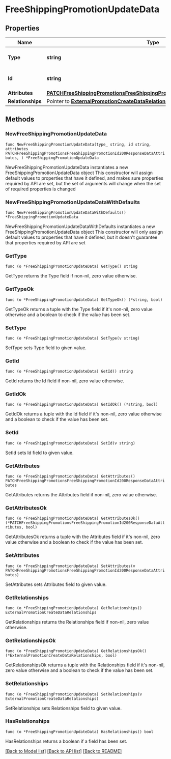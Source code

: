 # FreeShippingPromotionUpdateData

## Properties

Name | Type | Description | Notes
------------ | ------------- | ------------- | -------------
**Type** | **string** | The resource&#39;s type | 
**Id** | **string** | The resource&#39;s id | 
**Attributes** | [**PATCHFreeShippingPromotionsFreeShippingPromotionId200ResponseDataAttributes**](PATCHFreeShippingPromotionsFreeShippingPromotionId200ResponseDataAttributes.md) |  | 
**Relationships** | Pointer to [**ExternalPromotionCreateDataRelationships**](ExternalPromotionCreateDataRelationships.md) |  | [optional] 

## Methods

### NewFreeShippingPromotionUpdateData

`func NewFreeShippingPromotionUpdateData(type_ string, id string, attributes PATCHFreeShippingPromotionsFreeShippingPromotionId200ResponseDataAttributes, ) *FreeShippingPromotionUpdateData`

NewFreeShippingPromotionUpdateData instantiates a new FreeShippingPromotionUpdateData object
This constructor will assign default values to properties that have it defined,
and makes sure properties required by API are set, but the set of arguments
will change when the set of required properties is changed

### NewFreeShippingPromotionUpdateDataWithDefaults

`func NewFreeShippingPromotionUpdateDataWithDefaults() *FreeShippingPromotionUpdateData`

NewFreeShippingPromotionUpdateDataWithDefaults instantiates a new FreeShippingPromotionUpdateData object
This constructor will only assign default values to properties that have it defined,
but it doesn't guarantee that properties required by API are set

### GetType

`func (o *FreeShippingPromotionUpdateData) GetType() string`

GetType returns the Type field if non-nil, zero value otherwise.

### GetTypeOk

`func (o *FreeShippingPromotionUpdateData) GetTypeOk() (*string, bool)`

GetTypeOk returns a tuple with the Type field if it's non-nil, zero value otherwise
and a boolean to check if the value has been set.

### SetType

`func (o *FreeShippingPromotionUpdateData) SetType(v string)`

SetType sets Type field to given value.


### GetId

`func (o *FreeShippingPromotionUpdateData) GetId() string`

GetId returns the Id field if non-nil, zero value otherwise.

### GetIdOk

`func (o *FreeShippingPromotionUpdateData) GetIdOk() (*string, bool)`

GetIdOk returns a tuple with the Id field if it's non-nil, zero value otherwise
and a boolean to check if the value has been set.

### SetId

`func (o *FreeShippingPromotionUpdateData) SetId(v string)`

SetId sets Id field to given value.


### GetAttributes

`func (o *FreeShippingPromotionUpdateData) GetAttributes() PATCHFreeShippingPromotionsFreeShippingPromotionId200ResponseDataAttributes`

GetAttributes returns the Attributes field if non-nil, zero value otherwise.

### GetAttributesOk

`func (o *FreeShippingPromotionUpdateData) GetAttributesOk() (*PATCHFreeShippingPromotionsFreeShippingPromotionId200ResponseDataAttributes, bool)`

GetAttributesOk returns a tuple with the Attributes field if it's non-nil, zero value otherwise
and a boolean to check if the value has been set.

### SetAttributes

`func (o *FreeShippingPromotionUpdateData) SetAttributes(v PATCHFreeShippingPromotionsFreeShippingPromotionId200ResponseDataAttributes)`

SetAttributes sets Attributes field to given value.


### GetRelationships

`func (o *FreeShippingPromotionUpdateData) GetRelationships() ExternalPromotionCreateDataRelationships`

GetRelationships returns the Relationships field if non-nil, zero value otherwise.

### GetRelationshipsOk

`func (o *FreeShippingPromotionUpdateData) GetRelationshipsOk() (*ExternalPromotionCreateDataRelationships, bool)`

GetRelationshipsOk returns a tuple with the Relationships field if it's non-nil, zero value otherwise
and a boolean to check if the value has been set.

### SetRelationships

`func (o *FreeShippingPromotionUpdateData) SetRelationships(v ExternalPromotionCreateDataRelationships)`

SetRelationships sets Relationships field to given value.

### HasRelationships

`func (o *FreeShippingPromotionUpdateData) HasRelationships() bool`

HasRelationships returns a boolean if a field has been set.


[[Back to Model list]](../README.md#documentation-for-models) [[Back to API list]](../README.md#documentation-for-api-endpoints) [[Back to README]](../README.md)


